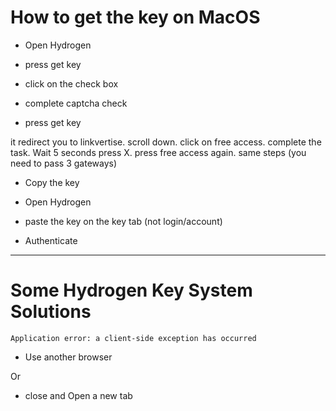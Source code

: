 # How to get the key on MacOS

- Open Hydrogen

- press get key

- click on the check box

- complete captcha check

- press get key

it redirect you to linkvertise. scroll down. click on free access. complete the task. Wait 5 seconds press X. press free access again. same steps (you need to pass 3 gateways)

- Copy the key

- Open Hydrogen

- paste the key on the key tab (not login/account)

- Authenticate

--------

# Some Hydrogen Key System Solutions

```Application error: a client-side exception has occurred```

- Use another browser

Or

- close and Open a new tab
